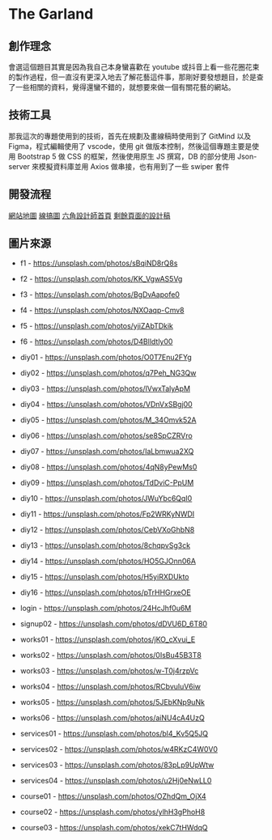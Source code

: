 # The Garland

## 創作理念
會選這個題目其實是因為我自己本身蠻喜歡在 youtube 或抖音上看一些花圈花束的製作過程，但一直沒有更深入地去了解花藝這件事，那剛好要發想題目，於是查了一些相關的資料，覺得還蠻不錯的，就想要來做一個有關花藝的網站。

## 技術工具
那我這次的專題使用到的技術，首先在規劃及畫線稿時使用到了 GitMind 以及 Figma，程式編輯使用了 vscode，使用 git 做版本控制，然後這個專題主要是使用 Bootstrap 5 做 CSS 的框架，然後使用原生 JS 撰寫，DB 的部分使用 Json-server 來模擬資料庫並用 Axios 做串接，也有用到了一些 swiper 套件

## 開發流程 
[網站地圖](https://gitmind.com/app/docs/mza70sgs)
[線搞圖](https://www.figma.com/file/lNBSE3lzdtzD4fbxP2vuK9/The-Garland?node-id=0%3A1)
[六角設計師首頁](https://www.figma.com/file/qa0Fc7EmbSzIl57jD2moMB/Project-%2F-The-Garland?node-id=14%3A875)
[剩餘頁面的設計稿](https://www.figma.com/file/lNBSE3lzdtzD4fbxP2vuK9/The-Garland?node-id=316%3A2&t=p3nUCyFJYpw1bv3Z-1)

## 圖片來源

- f1 - https://unsplash.com/photos/sBqiND8rQ8s
- f2 - https://unsplash.com/photos/KK_VgwAS5Vg
- f3 - https://unsplash.com/photos/BgDvAapofe0
- f4 - https://unsplash.com/photos/NXOaqp-Cmv8
- f5 - https://unsplash.com/photos/yjiZAbTDkik
- f6 - https://unsplash.com/photos/D4Blldtly00

- diy01 - https://unsplash.com/photos/O0T7Enu2FYg
- diy02 - https://unsplash.com/photos/q7Peh_NG3Qw
- diy03 - https://unsplash.com/photos/lVwxTalyApM
- diy04 - https://unsplash.com/photos/VDnVxSBgj00
- diy05 - https://unsplash.com/photos/M_34Omvk52A
- diy06 - https://unsplash.com/photos/se8SpCZRVro
- diy07 - https://unsplash.com/photos/IaLbmwua2XQ
- diy08 - https://unsplash.com/photos/4qN8yPewMs0
- diy09 - https://unsplash.com/photos/TdDviC-PpUM
- diy10 - https://unsplash.com/photos/JWuYbc6QqI0
- diy11 - https://unsplash.com/photos/Fp2WRKyNWDI
- diy12 - https://unsplash.com/photos/CebVXoGhbN8
- diy13 - https://unsplash.com/photos/8chqpvSg3ck
- diy14 - https://unsplash.com/photos/HO5GJOnn06A
- diy15 - https://unsplash.com/photos/H5yiRXDUkto
- diy16 - https://unsplash.com/photos/pTrHHGrxeOE

- login - https://unsplash.com/photos/24HcJhf0u6M
- signup02 - https://unsplash.com/photos/dDVU6D_6T80

- works01 - https://unsplash.com/photos/jKO_cXvui_E
- works02 - https://unsplash.com/photos/0IsBu45B3T8
- works03 - https://unsplash.com/photos/w-T0j4rzpVc
- works04 - https://unsplash.com/photos/RCbvuluV6iw
- works05 - https://unsplash.com/photos/5JEbKNp9uNk
- works06 - https://unsplash.com/photos/aiNU4cA4UzQ

- services01 - https://unsplash.com/photos/bl4_Kv5Q5JQ
- services02 - https://unsplash.com/photos/w4RKzC4W0V0
- services03 - https://unsplash.com/photos/83pLp9UpWtw
- services04 - https://unsplash.com/photos/u2Hj0eNwLL0

- course01 - https://unsplash.com/photos/OZhdQm_OjX4
- course02 - https://unsplash.com/photos/ylhH3gPhoH8
- course03 - https://unsplash.com/photos/xekC7tHWdqQ

